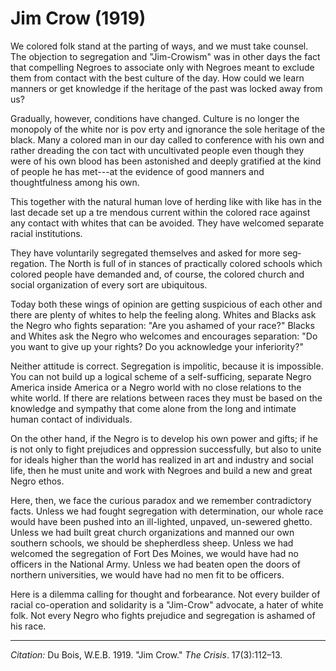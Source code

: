 <!--
title:   Jim Crow
author:  Du Bois, W.E.B.
journal: The Crisis
year:    1919
volume:  17
issue:   3
pages:   112-13
-->
# Jim Crow (1919)

We  colored folk stand at the parting of ways, and we must take counsel. The objection to segregation and "Jim-Crowism" was in other days the fact that compelling Ne­groes to associate only with Negroes meant to exclude them from contact with the best culture of the day. How could we learn manners or get knowledge if the heritage of the past was locked away from us?

Gradually, however, conditions have changed. Culture is no longer the monopoly of the white nor is pov­ erty and ignorance the sole heritage of the black. Many a colored man in our day called to conference with his own and rather dreading the con­ tact with uncultivated people even though they were of his own blood has been astonished and deeply grati­fied at the kind of people he has met---at the evidence of good manners and thoughtfulness among his own.

This together with the natural human love of herding like with like has in the last decade set up a tre­ mendous current within the colored race against any contact with whites that can be avoided. They have wel­comed separate racial institutions.

They have voluntarily segregated themselves and asked for more seg­regation. The North is full of in­ stances of practically colored schools which colored people have demanded and, of course, the colored church and social organization of every sort are ubiquitous.

Today both these wings of opinion are getting suspicious of each other and there are plenty of whites to help the feeling along. Whites and Blacks ask the Negro who fights separation: "Are you ashamed of your race?" Blacks and Whites ask the Negro who welcomes and encourages separation: "Do you want to give up your rights? Do you acknowledge your inferi­ority?"

Neither attitude is correct. Segregation is impolitic, because it is impossible. You can not build up a logical scheme of a self-sufficing, sep­arate Negro America inside America or a Negro world with no close rela­tions to the white world. If there are relations between races they must be based on the knowledge and sym­pathy that come alone from the long and intimate human contact of indi­viduals.

On the other hand, if the Negro is to develop his own power and gifts; if he is not only to fight prejudices and oppression successfully, but also to unite for ideals higher than the world has realized in art and indus­try and social life, then he must unite and work with Negroes and build a new and great Negro ethos.

Here, then, we face the curious paradox and we remember contradictory facts. Unless we had fought segregation with determination, our whole race would have been pushed into an ill-lighted, unpaved, un-sewered ghetto. Unless we had built great church organizations and manned our own southern schools, we should be shepherdless sheep. Unless we had welcomed the segregation of Fort Des Moines, we would have had no officers in the National Army. Unless we had beaten open the doors of northern universities, we would have had no men fit to be officers.

Here is a dilemma calling for thought and forbearance. Not every builder of racial co-operation and solidarity is a "Jim-Crow" advocate, a hater of white folk. Not every Negro who fights prejudice and segregation is ashamed of his race.

______________
*Citation:* Du Bois, W.E.B. 1919. "Jim Crow." *The Crisis*. 17(3):112&ndash;13.
